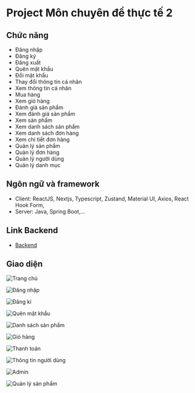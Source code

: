 # Project Môn chuyên đề thực tế 2

## Chức năng

-   Đăng nhập
-   Đăng ký
-   Đăng xuất
-   Quên mật khẩu
-   Đổi mật khẩu
-   Thay đổi thông tin cá nhân
-   Xem thông tin cá nhân
-   Mua hàng
-   Xem giỏ hàng
-   Đánh giá sản phẩm
-   Xem đánh giá sản phẩm
-   Xem sản phẩm
-   Xem danh sách sản phẩm
-   Xem danh sách đơn hàng
-   Xem chi tiết đơn hàng
-   Quản lý sản phẩm
-   Quản lý đơn hàng
-   Quản lý người dùng
-   Quản lý danh mục

## Ngôn ngữ và framework

-   Client: ReactJS, Nextjs, Typescript, Zustand, Material UI, Axios, React Hook Form,
-   Server: Java, Spring Boot,...

## Link Backend

-   [Backend](https://github.com/khanh1902/shoppingcart)

## Giao diện

![Trang chủ](images/Picture4.png)

![Đăng nhập](images/Picture1.png)

![Đăng kí](images/Picture2.png)

![Quên mật khẩu](images/Picture3.png)

![Danh sách sản phẩm](images/Picture5.png)

![Giỏ hàng](images/Picture6.png)

![Thanh toán](images/Picture7.png)

![Thông tin người dùng](images/Picture8.png)

![Admin](images/Picture9.png)

![Quản lý sản phẩm](images/Picture10.png)
